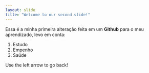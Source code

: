 ```yaml
---
layout: slide
title: "Welcome to our second slide!"
---
```

Essa é a minha primeira alteração feita em um **Github** para o meu aprendizado, levo em conta:

1. Estudo
2. Empenho
3. Saúde

Use the left arrow to go back!
